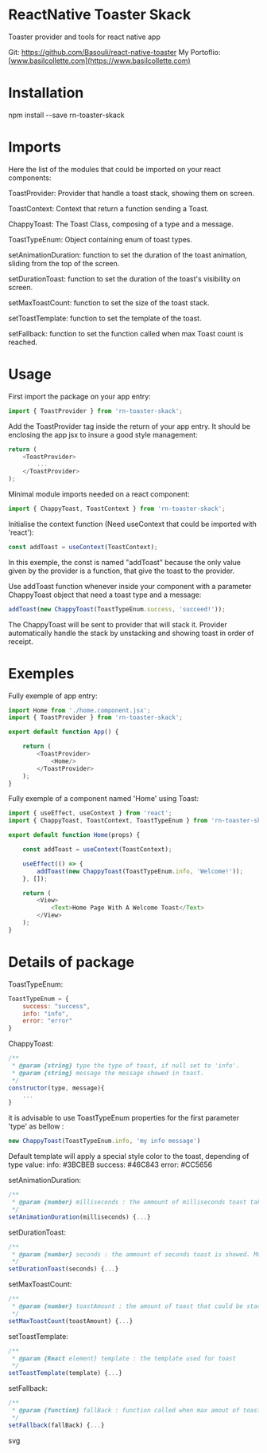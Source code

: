 # ReactNative Toaster Skack
Toaster provider and tools for react native app

Git: https://github.com/Basouli/react-native-toaster
My Portoflio: [www.basilcollette.com](https://www.basilcollette.com)

# Installation
npm install --save rn-toaster-skack

# Imports
Here the list of the modules that could be imported on your react components:

ToastProvider: Provider that handle a toast stack, showing them on screen.

ToastContext: Context that return a function sending a Toast.

ChappyToast: The Toast Class, composing of a type and a message.

ToastTypeEnum: Object containing enum of toast types.

setAnimationDuration: function to set the duration of the toast animation, sliding from the top of the screen.

setDurationToast: function to set the duration of the toast's visibility on screen.

setMaxToastCount: function to set the size of the toast stack.

setToastTemplate: function to set the template of the toast.

setFallback: function to set the function called when max Toast count is reached.

# Usage

First import the package on your app entry:
```js
import { ToastProvider } from 'rn-toaster-skack';
```

Add the ToastProvider tag inside the return of your app entry. It should be enclosing the app jsx to insure a good style management:
```js
return (
    <ToastProvider>
        ...
    </ToastProvider>
);
```

Minimal module imports needed on a react component:
```js
import { ChappyToast, ToastContext } from 'rn-toaster-skack';
```

Initialise the context function (Need useContext that could be imported with 'react'):
```js
const addToast = useContext(ToastContext);
```
In this exemple, the const is named "addToast" because the only value given by the provider is a function, that give the toast to the provider.

Use addToast function whenever inside your component with a parameter ChappyToast object that need a toast type and a message:
```js
addToast(new ChappyToast(ToastTypeEnum.success, 'succeed!'));
```
The ChappyToast will be sent to provider that will stack it. Provider automatically handle the stack by unstacking and showing toast in order of receipt.

# Exemples

Fully exemple of app entry:
```js
import Home from './home.component.jsx';
import { ToastProvider } from 'rn-toaster-skack';

export default function App() {

    return (
        <ToastProvider>
            <Home/>
        </ToastProvider>
    );
}
```

Fully exemple of a component named 'Home' using Toast:
```js
import { useEffect, useContext } from 'react';
import { ChappyToast, ToastContext, ToastTypeEnum } from 'rn-toaster-skack';

export default function Home(props) {

    const addToast = useContext(ToastContext);

    useEffect(() => {
        addToast(new ChappyToast(ToastTypeEnum.info, 'Welcome!'));
    }, []);

    return (
        <View>
            <Text>Home Page With A Welcome Toast</Text>
        </View>
    );
}
```

# Details of package

ToastTypeEnum:
```js
ToastTypeEnum = {
    success: "success",
    info: "info",
    error: "error"
}
```

ChappyToast:
```js
/**
 * @param {string} type the type of toast, if null set to 'info'.
 * @param {string} message the message showed in toast.
 */
constructor(type, message){
    ...
}
```
it is advisable to use ToastTypeEnum properties for the first parameter 'type' as bellow :
```js
new ChappyToast(ToastTypeEnum.info, 'my info message')
```
Default template will apply a special style color to the toast, depending of type value:
info: #3BCBEB
success: #46C843
error: #CC5656

setAnimationDuration:
```js
/**
 * @param {number} milliseconds : the ammount of milliseconds toast take to slide on screen. Default value 500
 */
setAnimationDuration(milliseconds) {...}
```

setDurationToast:
```js
/**
 * @param {number} seconds : the ammount of seconds toast is showed. Must be an interger. Default value 3
 */
setDurationToast(seconds) {...}
```

setMaxToastCount:
```js
/**
 * @param {number} toastAmount : the amount of toast that could be stack at the same time, before calling function fallback(). Default value 10
 */
setMaxToastCount(toastAmount) {...}
```

setToastTemplate:
```js
/**
 * @param {React element} template : the template used for toast
 */
setToastTemplate(template) {...}
```

setFallback:
```js
/**
 * @param {function} fallBack : function called when max amout of toast that could be staked is reached
 */
setFallback(fallBack) {...}
```

svg

